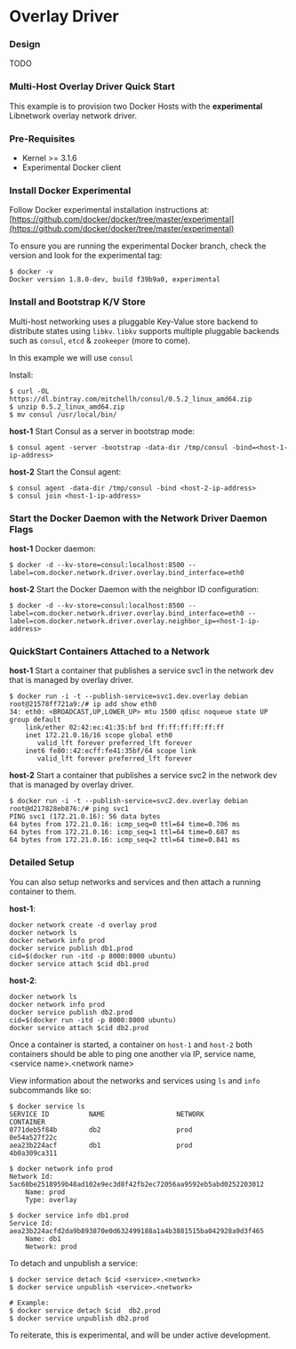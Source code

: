 # Overlay Driver

### Design
TODO

### Multi-Host Overlay Driver Quick Start

This example is to provision two Docker Hosts with the **experimental** Libnetwork overlay network driver.

### Pre-Requisites

- Kernel >= 3.1.6
- Experimental Docker client

### Install Docker Experimental

Follow Docker experimental installation instructions at: [https://github.com/docker/docker/tree/master/experimental](https://github.com/docker/docker/tree/master/experimental)

To ensure you are running the experimental Docker branch, check the version and look for the experimental tag:

```
$ docker -v
Docker version 1.8.0-dev, build f39b9a0, experimental
```

### Install and Bootstrap K/V Store


Multi-host networking uses a pluggable Key-Value store backend to distribute states using `libkv`.
`libkv` supports multiple pluggable backends such as `consul`, `etcd` & `zookeeper` (more to come).

In this example we will use `consul`

Install:

```
$ curl -OL https://dl.bintray.com/mitchellh/consul/0.5.2_linux_amd64.zip
$ unzip 0.5.2_linux_amd64.zip
$ mv consul /usr/local/bin/
```

**host-1** Start Consul as a server in bootstrap mode:

``` 
$ consul agent -server -bootstrap -data-dir /tmp/consul -bind=<host-1-ip-address>
```

**host-2** Start the Consul agent:

``` 
$ consul agent -data-dir /tmp/consul -bind <host-2-ip-address>
$ consul join <host-1-ip-address>
```


### Start the Docker Daemon with the Network Driver Daemon Flags

**host-1** Docker daemon:

```
$ docker -d --kv-store=consul:localhost:8500 --label=com.docker.network.driver.overlay.bind_interface=eth0
```

**host-2** Start the Docker Daemon with the neighbor ID configuration:

```
$ docker -d --kv-store=consul:localhost:8500 --label=com.docker.network.driver.overlay.bind_interface=eth0 --label=com.docker.network.driver.overlay.neighbor_ip=<host-1-ip-address>
```

### QuickStart Containers Attached to a Network

**host-1** Start a container that publishes a service svc1 in the network dev that is managed by overlay driver.

```
$ docker run -i -t --publish-service=svc1.dev.overlay debian
root@21578ff721a9:/# ip add show eth0
34: eth0: <BROADCAST,UP,LOWER_UP> mtu 1500 qdisc noqueue state UP group default
    link/ether 02:42:ec:41:35:bf brd ff:ff:ff:ff:ff:ff
    inet 172.21.0.16/16 scope global eth0
       valid_lft forever preferred_lft forever
    inet6 fe80::42:ecff:fe41:35bf/64 scope link
       valid_lft forever preferred_lft forever
```

**host-2** Start a container that publishes a service svc2 in the network dev that is managed by overlay driver.

```
$ docker run -i -t --publish-service=svc2.dev.overlay debian
root@d217828eb876:/# ping svc1
PING svc1 (172.21.0.16): 56 data bytes
64 bytes from 172.21.0.16: icmp_seq=0 ttl=64 time=0.706 ms
64 bytes from 172.21.0.16: icmp_seq=1 ttl=64 time=0.687 ms
64 bytes from 172.21.0.16: icmp_seq=2 ttl=64 time=0.841 ms
```
### Detailed Setup

You can also setup networks and services and then attach a running container to them.

**host-1**:

```
docker network create -d overlay prod 
docker network ls
docker network info prod
docker service publish db1.prod
cid=$(docker run -itd -p 8000:8000 ubuntu)
docker service attach $cid db1.prod
```

**host-2**:

```
docker network ls
docker network info prod
docker service publish db2.prod
cid=$(docker run -itd -p 8000:8000 ubuntu)
docker service attach $cid db2.prod
```

Once a container is started, a container on `host-1` and `host-2` both containers should be able to ping one another via IP, service name, \<service name>.\<network name>


View information about the networks and services using `ls` and `info` subcommands like so:

```
$ docker service ls
SERVICE ID          NAME                  NETWORK             CONTAINER
0771deb5f84b        db2                   prod                0e54a527f22c
aea23b224acf        db1                   prod                4b0a309ca311

$ docker network info prod
Network Id: 5ac68be2518959b48ad102e9ec3d8f42fb2ec72056aa9592eb5abd0252203012
	Name: prod
	Type: overlay

$ docker service info db1.prod
Service Id: aea23b224acfd2da9b893870e0d632499188a1a4b3881515ba042928a9d3f465
	Name: db1
	Network: prod
```

To detach and unpublish a service:

```
$ docker service detach $cid <service>.<network>
$ docker service unpublish <service>.<network>

# Example:
$ docker service detach $cid  db2.prod
$ docker service unpublish db2.prod
```

To reiterate, this is experimental, and will be under active development.
